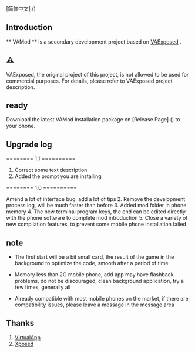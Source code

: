 [简体中文] ()


Introduction
-----
** VAMod ** is a secondary development project based on [VAExposed](https://github.com/android-hacker/VAExposed) .


⚠️
-------
VAExposed, the original project of this project, is not allowed to be used for commercial purposes. For details, please refer to VAExposed project description.


ready
----------
Download the latest VAMod installation package on [Release Page] () to your phone.


Upgrade log
-----------
======== 1.1 ==========

1. Correct some text description
2. Added the prompt you are installing

======== 1.0 ==========

Amend a lot of interface bug, add a lot of tips
2. Remove the development process log, will be much faster than before
3. Added mod folder in phone memory
4. The new terminal program keys, the end can be edited directly with the phone software to complete mod introduction
5. Close a variety of new compilation features, to prevent some mobile phone installation failed


note
-----------
* The first start will be a bit small card, the result of the game in the background to optimize the code, smooth after a period of time

* Memory less than 2G mobile phone, add app may have flashback problems, do not be discouraged, clean background application, try a few times, generally all

* Already compatible with most mobile phones on the market, if there are compatibility issues, please leave a message in the message area


Thanks
------

1. [VirtualApp](https://github.com/asLody/VirtualApp)
2. [Xposed](https://github.com/rovo89/Xposed)
